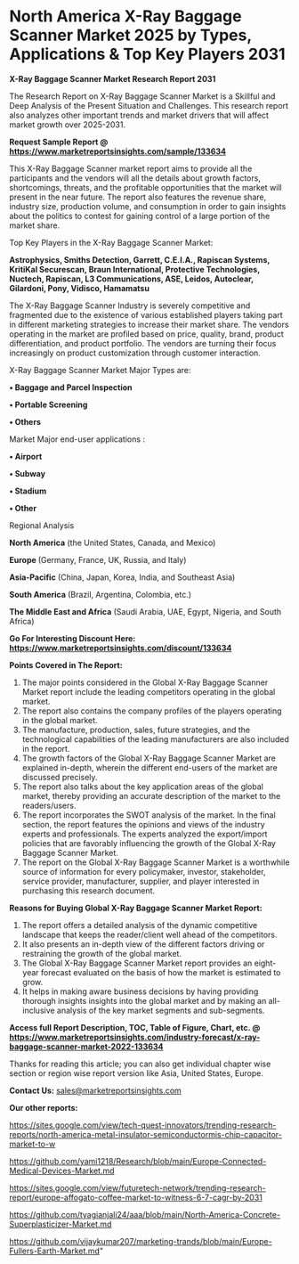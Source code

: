 # North America X-Ray Baggage Scanner Market 2025 by Types, Applications & Top Key Players 2031

<strong>X-Ray Baggage Scanner Market Research Report 2031</strong>

The Research Report on X-Ray Baggage Scanner Market is a Skillful and Deep Analysis of the Present Situation and Challenges. This research report also analyzes other important trends and market drivers that will affect market growth over 2025-2031.

<strong>Request Sample Report @ <a href=https://www.marketreportsinsights.com/sample/133634>https://www.marketreportsinsights.com/sample/133634</a></strong>

This X-Ray Baggage Scanner market report aims to provide all the participants and the vendors will all the details about growth factors, shortcomings, threats, and the profitable opportunities that the market will present in the near future. The report also features the revenue share, industry size, production volume, and consumption in order to gain insights about the politics to contest for gaining control of a large portion of the market share.

Top Key Players in the X-Ray Baggage Scanner Market:

<strong>Astrophysics, Smiths Detection, Garrett, C.E.I.A., Rapiscan Systems, KritiKal Securescan, Braun International, Protective Technologies, Nuctech, Rapiscan, L3 Communications, ASE, Leidos, Autoclear, Gilardoni, Pony, Vidisco, Hamamatsu</strong>

The X-Ray Baggage Scanner Industry is severely competitive and fragmented due to the existence of various established players taking part in different marketing strategies to increase their market share. The vendors operating in the market are profiled based on price, quality, brand, product differentiation, and product portfolio. The vendors are turning their focus increasingly on product customization through customer interaction.

X-Ray Baggage Scanner Market Major Types are:

<strong>• Baggage and Parcel Inspection

• Portable Screening

• Others</strong>

Market Major end-user applications :

<strong>• Airport

• Subway

• Stadium

• Other</strong>

Regional Analysis

</u><strong><b>North America</b></strong> (the United States, Canada, and Mexico)

<strong><b>Europe </b></strong>(Germany, France, UK, Russia, and Italy)

<strong><b>Asia-Pacific</b></strong> (China, Japan, Korea, India, and Southeast Asia)

<strong><b>South America</b></strong> (Brazil, Argentina, Colombia, etc.)

<strong><b>The Middle East and Africa</b></strong> (Saudi Arabia, UAE, Egypt, Nigeria, and South Africa)

<strong>Go For Interesting Discount Here: <a href=https://www.marketreportsinsights.com/discount/133634>https://www.marketreportsinsights.com/discount/133634</a></strong>

<strong>Points Covered in The Report:</strong>
<ol>
  <li>The major points considered in the Global X-Ray Baggage Scanner Market report include the leading competitors operating in the global market.</li>
  <li>The report also contains the company profiles of the players operating in the global market.</li>
  <li>The manufacture, production, sales, future strategies, and the technological capabilities of the leading manufacturers are also included in the report.</li>
  <li>The growth factors of the Global X-Ray Baggage Scanner Market are explained in-depth, wherein the different end-users of the market are discussed precisely.</li>
  <li>The report also talks about the key application areas of the global market, thereby providing an accurate description of the market to the readers/users.</li>
  <li>The report incorporates the SWOT analysis of the market. In the final section, the report features the opinions and views of the industry experts and professionals. The experts analyzed the export/import policies that are favorably influencing the growth of the Global X-Ray Baggage Scanner Market.</li>
  <li>The report on the Global X-Ray Baggage Scanner Market is a worthwhile source of information for every policymaker, investor, stakeholder, service provider, manufacturer, supplier, and player interested in purchasing this research document.</li>
</ol>
<strong>Reasons for Buying Global X-Ray Baggage Scanner Market Report:</strong>

<ol>
  <li>The report offers a detailed analysis of the dynamic competitive landscape that keeps the reader/client well ahead of the competitors.</li>
  <li>It also presents an in-depth view of the different factors driving or restraining the growth of the global market.</li>
  <li>The Global X-Ray Baggage Scanner Market report provides an eight-year forecast evaluated on the basis of how the market is estimated to grow.</li>
  <li>It helps in making aware business decisions by having providing thorough insights insights into the global market and by making an all-inclusive analysis of the key market segments and sub-segments.</li>
</ol>
<strong>Access full Report Description, TOC, Table of Figure, Chart, etc. @ <a href=https://www.marketreportsinsights.com/industry-forecast/x-ray-baggage-scanner-market-2022-133634>https://www.marketreportsinsights.com/industry-forecast/x-ray-baggage-scanner-market-2022-133634</a></strong>


Thanks for reading this article; you can also get individual chapter wise section or region wise report version like Asia, United States, Europe.

<strong>Contact Us:</strong>
sales@marketreportsinsights.com

<strong>Our other reports:</strong>

<a href=https://sites.google.com/view/tech-quest-innovators/trending-research-reports/north-america-metal-insulator-semiconductormis-chip-capacitor-market-to-w>https://sites.google.com/view/tech-quest-innovators/trending-research-reports/north-america-metal-insulator-semiconductormis-chip-capacitor-market-to-w</a>

<a href=https://github.com/yami1218/Research/blob/main/Europe-Connected-Medical-Devices-Market.md>https://github.com/yami1218/Research/blob/main/Europe-Connected-Medical-Devices-Market.md</a>

<a href=https://sites.google.com/view/futuretech-network/trending-research-report/europe-affogato-coffee-market-to-witness-6-7-cagr-by-2031>https://sites.google.com/view/futuretech-network/trending-research-report/europe-affogato-coffee-market-to-witness-6-7-cagr-by-2031</a>

<a href=https://github.com/tyagianjali24/aaa/blob/main/North-America-Concrete-Superplasticizer-Market.md>https://github.com/tyagianjali24/aaa/blob/main/North-America-Concrete-Superplasticizer-Market.md</a>

<a href=https://github.com/vijaykumar207/marketing-trands/blob/main/Europe-Fullers-Earth-Market.md>https://github.com/vijaykumar207/marketing-trands/blob/main/Europe-Fullers-Earth-Market.md</a>"
